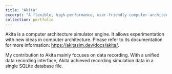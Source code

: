 ```yaml
---
title: "Akita"
excerpt: "A flexible, high-performance, user-friendly computer architecture simulator engine"
collection: portfolio
---
```


Akita is a computer architecture simulator engine. It allows experimentation with new ideas in computer architecture. Please refer to its documentation for more information: https://akitasim.dev/docs/akita/.

My contribution to Akita mainly focuses on data recording. With a unified data recording interface, Akita achieved recording simulation data in a single SQLite database file.